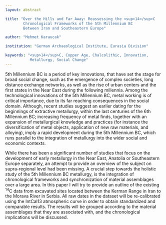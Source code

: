 ```yaml
---
layout: abstract

title: "Over the Hills and Far Away: Reassessing the <sup>14</sup>C
        Chronological Frameworks of the 5th Millennium BC
        Between Iran and Southeastern Europe"

author: "Mehmet Karaucak"

institution: "German Archaeological Institute, Eurasia Division"

keywords: "<sup>14</sup>C, Copper Age, Chalcolithic, Innovation,
           Metallurgy, Social Change"
---
```


5th Millennium BC is a period of key innovations, that have set the
stage for broad social change, such as the emergence of complex
societies, long distance exchange networks, as well as the rise of
urban centers and the first states in the Near East during the
following millennia. Among the technological innovations of the 5th
Millennium BC, metal working is of critical importance, due to its far
reaching consequences in the social domain. Although, recent studies
suggest an earlier dating for the beginnings of extractive metallurgy,
within the last centuries of the 6th Millennium BC; increasing
frequency of metal finds, together with an expansion of metallurgical
knowledge and practices (for instance the diversification of metal
objects, application of new raw materials, and alloying), imply a
rapid development during the 5th Millennium BC, which runs parallel to
the integration of metallurgy into the wider social and economic
contexts.

While there has been a significant number of studies that focus on the
development of early metallurgy in the Near East, Anatolia or
Southeastern Europe separately, an attempt to provide an overview of
the subject on supra-regional level had been missing. A crucial step
towards the holistic study of the 5th Millennium BC metallurgy, is the
integration of chronological frameworks and synchronization of
material assemblages over a large area. In this paper I will try to
provide an outline of the existing <sup>14</sup>C data from excavated sites
located between the Kerman Range in Iran to the Morava River in
Serbia. All raw dates in the dataset will be re-calibrated using the
IntCal13 atmospheric curve in order to obtain standardized and
comparable results. The results will be grouped according to the
material assemblages that they are associated with, and the
chronological implications will be discussed.
